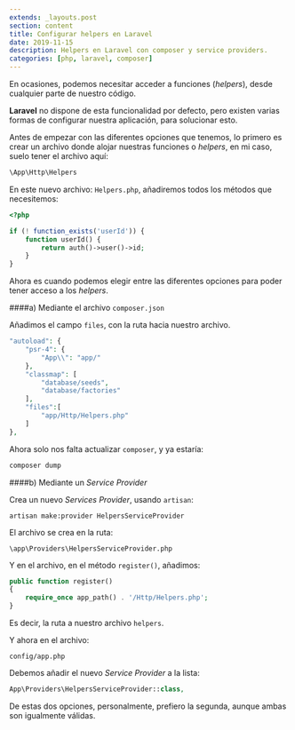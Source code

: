 ```yaml
---
extends: _layouts.post
section: content
title: Configurar helpers en Laravel
date: 2019-11-15
description: Helpers en Laravel con composer y service providers.
categories: [php, laravel, composer]
---
```


En ocasiones, podemos necesitar acceder a funciones (*helpers*), desde cualquier parte de nuestro código.

**Laravel** no dispone de esta funcionalidad por defecto, pero existen varias formas de configurar nuestra aplicación, para solucionar esto.

Antes de empezar con las diferentes opciones que tenemos, lo primero es crear un archivo donde alojar nuestras funciones o *helpers*, en mi caso, suelo tener el archivo aquí:

```php
\App\Http\Helpers
```

En este nuevo archivo: `Helpers.php`, añadiremos todos los métodos que necesitemos:

```php
<?php

if (! function_exists('userId')) {
    function userId() {
        return auth()->user()->id;
    }
}
```

Ahora es cuando podemos elegir entre las diferentes opciones para poder tener acceso a los *helpers*.

####a) Mediante el archivo `composer.json`

Añadimos el campo `files`, con la ruta hacia nuestro archivo.

```php
"autoload": {
    "psr-4": {
        "App\\": "app/"
    },
    "classmap": [
        "database/seeds",
        "database/factories"
    ],
    "files":[
        "app/Http/Helpers.php"
    ]
},
```

Ahora solo nos falta actualizar `composer`, y ya estaría:

```php
composer dump
```

####b) Mediante un *Service Provider*

Crea un nuevo *Services Provider*, usando `artisan`:

`artisan make:provider HelpersServiceProvider`

El archivo se crea en la ruta:

`\app\Providers\HelpersServiceProvider.php`

Y en el archivo, en el método `register()`, añadimos:

```php
public function register()
{
    require_once app_path() . '/Http/Helpers.php';
}
```

Es decir, la ruta a nuestro archivo `helpers`.

Y ahora en el archivo:

`config/app.php`

Debemos añadir el nuevo *Service Provider* a la lista:

```php
App\Providers\HelpersServiceProvider::class,
```

De estas dos opciones, personalmente, prefiero la segunda, aunque ambas son igualmente válidas.
